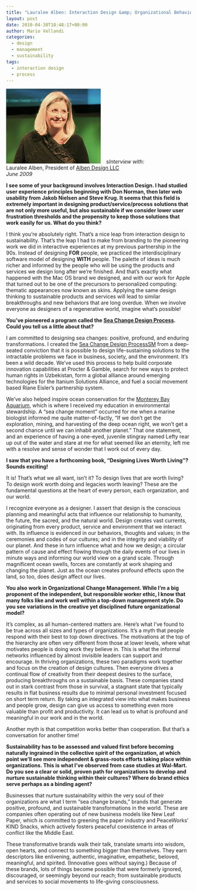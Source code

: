 ```yaml
---
title: "Lauralee Alben: Interaction Design &amp; Organizational Behavior"
layout: post
date: 2010-04-30T18:48:17+00:00
author: Mario Vellandi
categories:
  - design
  - management
  - sustainability
tags:
  - interaction design
  - process
---
```

<img class="alignleft size-full wp-image-4161" style="margin-right: 15px;" title="innovator-lauraleeAlben" src="/images/2010/innovator-lauraleeAlben.jpg" alt="lauralee alben" width="258" height="205" />s*Interview with:*  
Lauralee Alben, President of [Alben Design LLC](http://www.albendesign.com/)  
_June 2009_

**I see some of your background involves Interaction Design. I had studied user experience principles beginning with Don Norman, then later web usability from Jakob Nielsen and Steve Krug. It seems that this field is extremely important in designing product/service/process solutions that are not only more useful, but also sustainable if we consider lower user frustration thresholds and the propensity to keep those solutions that work easily for us. What do you think?**

I think you&#8217;re absolutely right. That&#8217;s a nice leap from interaction design to sustainability. That&#8217;s the leap I had to make from branding to the pioneering work we did in interactive experiences at my previous partnership in the 90s. Instead of designing **FOR** people, we practiced the interdisciplinary software model of designing **WITH** people. The palette of ideas is much richer and informed by the people who will be using the products and services we design long after we&#8217;re finished. And that&#8217;s exactly what happened with the Mac OS brand we designed, and with our work for Apple that turned out to be one of the precursors to personalized computing: thematic appearances now known as skins. Applying the same design thinking to sustainable products and services will lead to similar breakthroughs and new behaviors that are long overdue. When we involve everyone as designers of a regenerative world, imagine what&#8217;s possible!

 **You&#8217;ve pioneered a program called the [Sea Change Design Process](http://www.albendesign.com/2_process.html). Could you tell us a little about that?**

I am committed to designing sea changes: positive, profound, and enduring transformations. I created the [Sea Change Design ProcessSM](http://www.albendesign.com/2_process.html) from a deep-seated conviction that it is possible to design life-sustaining solutions to the intractable problems we face in business, society, and the environment. It&#8217;s been a wild decade. We&#8217;ve used this process to help build corporate innovation capabilities at Procter & Gamble, search for new ways to protect human rights in Uzbekistan, form a global alliance around emerging technologies for the Itanium Solutions Alliance, and fuel a social movement based Riane Eisler&#8217;s partnership system.

We&#8217;ve also helped inspire ocean conservation for the [Monterey Bay Aquarium](http://www.montereybayaquarium.org), which is where I received my education in environmental stewardship. A &#8220;sea change moment&#8221; occurred for me when a marine biologist informed me quite matter-of-factly, &#8220;If we don&#8217;t get the exploration, mining, and harvesting of the deep ocean right, we won&#8217;t get a second chance until we can inhabit another planet.&#8221; That one statement, and an experience of having a one-eyed, juvenile stingray named Lefty rear up out of the water and stare at me for what seemed like an eternity, left me with a resolve and sense of wonder that I work out of every day.

 **I saw that you have a forthcoming book, &#8220;Designing Lives Worth Living&#8221;? Sounds exciting!**

It is! That&#8217;s what we all want, isn&#8217;t it? To design lives that are worth living? To design work worth doing and legacies worth leaving? These are the fundamental questions at the heart of every person, each organization, and our world.

I recognize everyone as a designer. I assert that design is the conscious planning and meaningful acts that influence our relationship to humanity, the future, the sacred, and the natural world. Design creates vast currents, originating from every product, service and environment that we interact with. Its influence is evidenced in our behaviors, thoughts and values; in the ceremonies and codes of our cultures; and in the integrity and viability of our planet. And these in turn influence what and how we design; a circular pattern of cause and effect flowing through the daily events of our lives in minute ways and informing our world view on a grand scale. Through magnificent ocean swells, forces are constantly at work shaping and changing the planet. Just as the ocean creates profound effects upon the land, so too, does design affect our lives.

 **You also work in Organizational Change Management. While I&#8217;m a big proponent of the independent, but responsible worker ethic, I know that many folks like and work well within a top-down management style. Do you see variations in the creative yet disciplined future organizational model?**

It&#8217;s complex, as all human-centered matters are. Here&#8217;s what I&#8217;ve found to be true across all sizes and types of organizations. It&#8217;s a myth that people respond with their best to top down directives. The motivations at the top of the hierarchy are often very different from those at lower levels, where what motivates people is doing work they believe in. This is what the informal networks influenced by almost invisible leaders can support and encourage. In thriving organizations, these two paradigms work together and focus on the creation of design cultures. Then everyone drives a continual flow of creativity from their deepest desires to the surface, producing breakthroughs on a sustainable basis. These companies stand out in stark contrast from those in survival, a stagnant state that typically results in flat business results due to minimal personal investment focused on short term return. By taking an integrated view into what makes business and people grow, design can give us access to something even more valuable than profit and productivity. It can lead us to what is profound and meaningful in our work and in the world.

Another myth is that competition works better than cooperation. But that&#8217;s a conversation for another time!

 **Sustainability has to be assessed and valued first before becoming naturally ingrained in the collective spirit of the organization, at which point we&#8217;ll see more independent & grass-roots efforts taking place within organizations. This is what I&#8217;ve observed from case studies at Wal-Mart. Do you see a clear or solid, proven path for organizations to develop and nurture sustainable thinking within their cultures? Where do brand ethics serve perhaps as a binding agent?**

Businesses that nurture sustainability within the very soul of their organizations are what I term &#8220;sea change brands,&#8221; brands that generate positive, profound, and sustainable transformations in the world. These are companies often operating out of new business models like New Leaf Paper, which is committed to greening the paper industry and PeaceWorks&#8217; KIND Snacks, which actively fosters peaceful coexistence in areas of conflict like the Middle East.

These transformative brands walk their talk, translate smarts into wisdom, open hearts, and connect to something bigger than themselves. They earn descriptors like enlivening, authentic, imaginative, empathetic, beloved, meaningful, and spirited. (Innovative goes without saying.) Because of these brands, lots of things become possible that were formerly ignored, discouraged, or seemingly beyond our reach; from sustainable products and services to social movements to life-giving consciousness.
